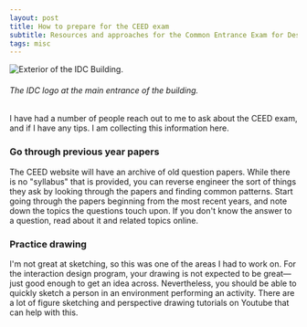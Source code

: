 ```yaml
---
layout: post
title: How to prepare for the CEED exam
subtitle: Resources and approaches for the Common Entrance Exam for Design
tags: misc
---
```


![Exterior of the IDC Building.](https://gyanl.com/assets/idc-exterior.jpg)

###### The IDC logo at the main entrance of the building.

I have had a number of people reach out to me to ask about the CEED exam, and if I have any tips. I am collecting this information here.

### Go through previous year papers
The CEED website will have an archive of old question papers. While there is no "syllabus" that is provided, you can reverse engineer the sort of things they ask by looking through the papers and finding common patterns. Start going through the papers beginning from the most recent years, and note down the topics the questions touch upon. If you don't know the answer to a question, read about it and related topics online.

### Practice drawing
I'm not great at sketching, so this was one of the areas I had to work on. For the interaction design program, your drawing is not expected to be great—just good enough to get an idea across. Nevertheless, you should be able to quickly sketch a person in an environment performing an activity. There are a lot of figure sketching and perspective drawing tutorials on Youtube that can help with this.

